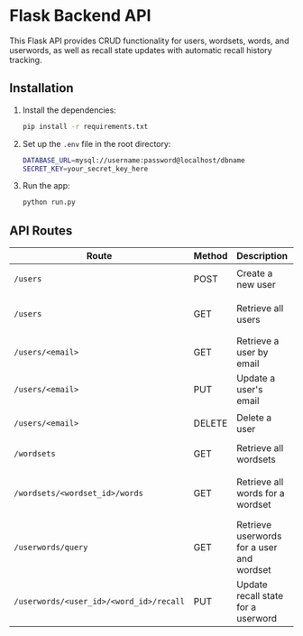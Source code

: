# Flask Backend API

This Flask API provides CRUD functionality for users, wordsets, words, and userwords, as well as recall state updates with automatic recall history tracking.

## Installation

1. Install the dependencies:
   ```bash
   pip install -r requirements.txt
   ```

2. Set up the `.env` file in the root directory:
   ```bash
   DATABASE_URL=mysql://username:password@localhost/dbname
   SECRET_KEY=your_secret_key_here
   ```

3. Run the app:
   ```bash
   python run.py
   ```

## API Routes

| **Route**                            | **Method** | **Description**                                                | **Example URL**                           | **Body**                                                 | **Response**                                                                                 |
|--------------------------------------|------------|----------------------------------------------------------------|-------------------------------------------|----------------------------------------------------------|------------------------------------------------------------------------------------------------|
| `/users`                             | POST       | Create a new user                                               | `/users`                                  | `{ "email": "user@example.com" }`                         | `{ "message": "User created successfully" }`                                                    |
| `/users`                             | GET        | Retrieve all users                                              | `/users`                                  | N/A                                                      | `[{"email": "user1@example.com"}, {"email": "user2@example.com"}]`                              |
| `/users/<email>`                     | GET        | Retrieve a user by email                                        | `/users/user@example.com`                 | N/A                                                      | `{ "email": "user@example.com" }`                                                               |
| `/users/<email>`                     | PUT        | Update a user's email                                           | `/users/user@example.com`                 | `{ "email": "newemail@example.com" }`                     | `{ "message": "User updated successfully" }`                                                    |
| `/users/<email>`                     | DELETE     | Delete a user                                                   | `/users/user@example.com`                 | N/A                                                      | `{ "message": "User deleted successfully" }`                                                    |
| `/wordsets`                          | GET        | Retrieve all wordsets                                           | `/wordsets`                               | N/A                                                      | `[{"wordset_id": 1, "description": "Basic Vocabulary"}]`                                         |
| `/wordsets/<wordset_id>/words`       | GET        | Retrieve all words for a wordset                                | `/wordsets/1/words`                       | N/A                                                      | `[{"word_id": 1, "word": "apple", "def1": "A fruit", "def2": "A tech company"}]`                 |
| `/userwords/query`                   | GET        | Retrieve userwords for a user and wordset                       | `/userwords/query?user_id=user&wordset_id=1` | N/A                                                    | `[{"user_id": "user", "word_id": 1, "recall_state": 2}]`                                        |
| `/userwords/<user_id>/<word_id>/recall` | PUT     | Update recall state for a userword                              | `/userwords/user/1/recall`                | `{ "recall_state": 3 }`                                   | `{ "message": "Recall state updated successfully" }`                                            |

